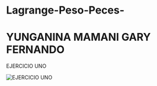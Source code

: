# Lagrange-Peso-Peces-
# YUNGANINA MAMANI GARY FERNANDO
EJERCICIO UNO

![EJERCICIO UNO](https://github.com/GaryFernandoYM/Lagrange-Peso-Peces-.git/blob/main/img/img1.png)
